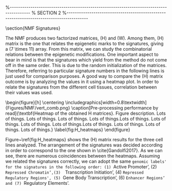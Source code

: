 %----------------------------------------------------------------------------------------
%	SECTION 2
%----------------------------------------------------------------------------------------

\section{NMF Signatures}

The NMF produces two factorized matrices, \(H\) and \(W\). Among them, \(H\) matrix is the one that relates the epigenetic marks to the signatures, giving a \(7 \times 11\) array. From this matrix, we can study the combinatorial relations between the epigenetic modifications. One important aspect to bear in mind is that the signatures which yield from the method do not come off in the same order. This is due to the random initialization of the matrices. Therefore, referring to particular signature numbers in the following lines is just used for comparison purposes. A good way to compare the \(H\) matrix outcome is by analyzing the values in it using a heatmap plot. In order to relate the signatures from the different cell tissues, correlation between their values was used.

\begin{figure}[h]
    \centering
    \includegraphics[width=0.8\textwidth]{Figures/NMF/vert_comb.png}
    \caption[Pre-processing performance by read]{\textbf{Heatmap of the obtained H matrices}. Figure description. Lots of things. Lots of things. Lots of things. Lots of things.Lots of things. Lots of things. Lots of things. Lots of things.Lots of things. Lots of things. Lots of things. Lots of things.}
    \label{fig:H_heatmaps}
\end{figure}

Figure~\ref{fig:H_heatmaps} shows the \(H\) matrix results for the three cell lines analyzed. The arrangement of the signatures was decided according in order to correspond to the one shown in \cite{Gandolfi2017}. As we can see, there are numerous coincidences between the heatmaps. Assuming we related the signatures correctly, we can adopt the same `genomic labels' for the signatures in the following order: (1) `Active Promoter’, (2) `Repressed Chromatin’,(3)  `Transcription Initiation’, (4) `Repressed Regulatory Regions', (5) `Gene Body Transcription’,  (6) `Enhancer Regions’ and (7) `Regulatory Elements’.